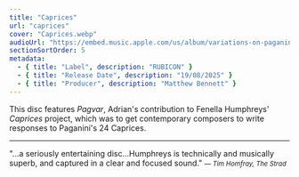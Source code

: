 ```yaml
---
title: "Caprices"
url: "caprices"
cover: "Caprices.webp"
audioUrl: "https://embed.music.apple.com/us/album/variations-on-paganinis-caprice-no-24-in-a-minor-pagvar/1612462755?i=1612464534"
sectionSortOrder: 5
metadata:
  - { title: "Label", description: "RUBICON" }
  - { title: "Release Date", description: "19/08/2025" }
  - { title: "Producer", description: "Matthew Bennett" }
---
```


This disc features <I>Pagvar</I>, Adrian's contribution to Fenella Humphreys' <i>Caprices</i> project, which was to get contemporary composers to write responses to Paganini's 24 Caprices.

<hr>

"...a seriously entertaining disc...Humphreys is technically and musically superb, and captured in a clear and focused sound." <i><small>— Tim Homfray, The Strad</small></i>